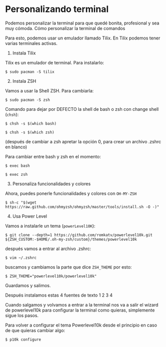 # Personalizando terminal
Podemos personalizar la terminal para que quedé bonita, profesional y sea muy cómoda.
Cómo personalizar la terminal de comandos

Para esto, podemos usar un emulador llamado Tilix. En Tilix podemos tener varias terminales activas.
1. Instala Tilix

Tilix es un emulador de terminal. Para instalarlo:
```
$ sudo pacman -S tilix
```
2. Instala ZSH

Vamos a usar la Shell ZSH. Para cambiarla:
```
$ sudo pacman -S zsh
```
Comando para dejar por DEFECTO la shell de bash o zsh con change shell (`chsh`):

```
$ chsh -s $(which bash)

$ chsh -s $(which zsh)
```
(después de cambiar a zsh apretar la opción 0, para crear un archivo .zshrc en blanco)

Para cambiar entre bash y zsh en el momento:
```
$ exec bash

$ exec zsh
```
3. Personaliza funcionalidades y colores

Ahora, puedes ponerle funcionalidades y colores con `OH-MY-ZSH`
```
$ sh-c "$(wget https://raw.github.com/ohmyzsh/ohmyzsh/master/tools/install.sh -O -)"
```
4. Usa Power Level

Vamos a instalarle un tema (`powerLevel10K`):
```
$ git clone --depth=1 https://github.com/romkatv/powerlevel10k.git ${ZSH_CUSTOM:-$HOME/.oh-my-zsh/custom}/themes/powerlevel10k
```
después vamos a entrar al archivo .zshrc:
```
$ vim ~/.zshrc
```
buscamos y cambiamos la parte que dice `ZSH_THEME` por esto:
```
$ ZSH_THEME="powerlevel10k/powerlevel10k"
```
Guardamos y salimos.

Después instalamos estas 4 fuentes de texto 1 2 3 4

Cuando salgamos y volvamos a entrar a la terminal nos va a salir el wizard de powerlevel10k para configurar la terminal como quieras, simplemente sigue los pasos.

Para volver a configurar el tema Powerlevel10k desde el principio en caso de que quieras cambiar algo:
```
$ p10k configure
```